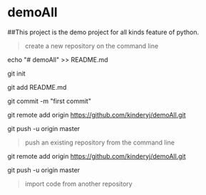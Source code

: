 # demoAll

##This project is the demo project for all kinds feature of python. 

> create a new repository on the command line

echo "# demoAll" >> README.md

git init

git add README.md

git commit -m "first commit"

git remote add origin https://github.com/kinderyj/demoAll.git

git push -u origin master

> push an existing repository from the command line

git remote add origin https://github.com/kinderyj/demoAll.git

git push -u origin master

> import code from another repository

